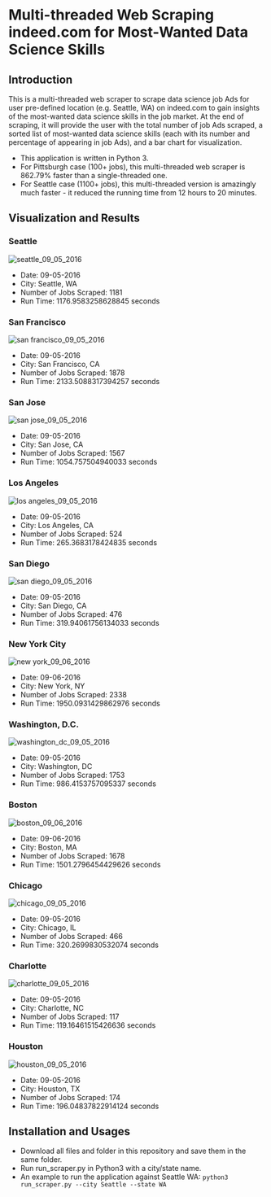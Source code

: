 # Multi-threaded Web Scraping indeed.com for Most-Wanted Data Science Skills
## Introduction
This is a multi-threaded web scraper to scrape data science job Ads for user pre-defined location (e.g. Seattle, WA) on indeed.com to gain insights of the most-wanted data science skills in the job market. At the end of scraping, it will provide the user with the total number of job Ads scraped, a sorted list of most-wanted data science skills (each with its number and percentage of appearing in job Ads), and a bar chart for visualization.
* This application is written in Python 3.
* For Pittsburgh case (100+ jobs), this multi-threaded web scraper is 862.79% faster than a single-threaded one. 
* For Seattle case (1100+ jobs), this multi-threaded version is amazingly much faster - it reduced the running time from 12 hours to 20 minutes.

## Visualization and Results
### Seattle
![seattle_09_05_2016](https://cloud.githubusercontent.com/assets/19921232/18264212/d724addc-73c3-11e6-8d2e-fcd7178309a8.png)
* Date: 09-05-2016
* City: Seattle, WA
* Number of Jobs Scraped: 1181
* Run Time: 1176.9583258628845 seconds

### San Francisco
![san francisco_09_05_2016](https://cloud.githubusercontent.com/assets/19921232/18263977/45c1fb02-73c2-11e6-9357-2ae77748b8fc.png) 
* Date: 09-05-2016    
* City: San Francisco, CA
* Number of Jobs Scraped: 1878
* Run Time: 2133.5088317394257 seconds

### San Jose
![san jose_09_05_2016](https://cloud.githubusercontent.com/assets/19921232/18263203/040e7afa-73bd-11e6-84c6-d78aff00adda.png)
* Date: 09-05-2016
* City: San Jose, CA
* Number of Jobs Scraped: 1567
* Run Time: 1054.757504940033 seconds

### Los Angeles
![los angeles_09_05_2016](https://cloud.githubusercontent.com/assets/19921232/18263198/f44d1a4a-73bc-11e6-87d1-133c43a0c6aa.png)
* Date: 09-05-2016
* City: Los Angeles, CA
* Number of Jobs Scraped: 524
* Run Time: 265.3683178424835 seconds

### San Diego
![san diego_09_05_2016](https://cloud.githubusercontent.com/assets/19921232/18263200/fd22329a-73bc-11e6-8e4d-c4241523d8f1.png)
* Date: 09-05-2016
* City: San Diego, CA
* Number of Jobs Scraped: 476
* Run Time: 319.94061756134033 seconds

### New York City
![new york_09_06_2016](https://cloud.githubusercontent.com/assets/19921232/18264990/3c5f3984-73c8-11e6-80f5-9be0ac2501b7.png)
* Date: 09-06-2016
* City: New York, NY
* Number of Jobs Scraped: 2338
* Run Time: 1950.0931429862976 seconds

### Washington, D.C.
![washington_dc_09_05_2016](https://cloud.githubusercontent.com/assets/19921232/18263205/094a2d84-73bd-11e6-903f-255c03dbb9ee.png)
* Date: 09-05-2016
* City: Washington, DC
* Number of Jobs Scraped: 1753
* Run Time: 986.4153757095337 seconds

### Boston
![boston_09_06_2016](https://cloud.githubusercontent.com/assets/19921232/18287970/3e987308-742e-11e6-8023-25f792e2513d.png)
* Date: 09-06-2016
* City: Boston, MA
* Number of Jobs Scraped: 1678
* Run Time: 1501.2796454429626 seconds

### Chicago
![chicago_09_05_2016](https://cloud.githubusercontent.com/assets/19921232/18263183/dac6bf68-73bc-11e6-9756-5dbfc1cdf47b.png)
* Date: 09-05-2016
* City: Chicago, IL
* Number of Jobs Scraped: 466
* Run Time: 320.2699830532074 seconds

### Charlotte
![charlotte_09_05_2016](https://cloud.githubusercontent.com/assets/19921232/18263178/d3d6b596-73bc-11e6-8ed4-06ef7f6d882c.png)
* Date: 09-05-2016
* City: Charlotte, NC
* Number of Jobs Scraped: 117
* Run Time: 119.16461515426636 seconds

### Houston
![houston_09_05_2016](https://cloud.githubusercontent.com/assets/19921232/18263185/e231f33a-73bc-11e6-8b8e-b2d08582f420.png)
* Date: 09-05-2016
* City: Houston, TX
* Number of Jobs Scraped: 174
* Run Time: 196.04837822914124 seconds

## Installation and Usages
* Download all files and folder in this repository and save them in the same folder.
* Run run_scraper.py in Python3 with a city/state name.
* An example to run the application against Seattle WA: `python3 run_scraper.py --city Seattle --state WA`
